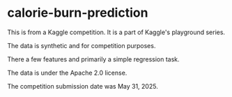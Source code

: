 # calorie-burn-prediction

This is from a Kaggle competition. It is a part of Kaggle's playground series.

The data is synthetic and for competition purposes.

There a few features and primarily a simple regression task.

The data is under the Apache 2.0 license.

The competition submission date was May 31, 2025.
